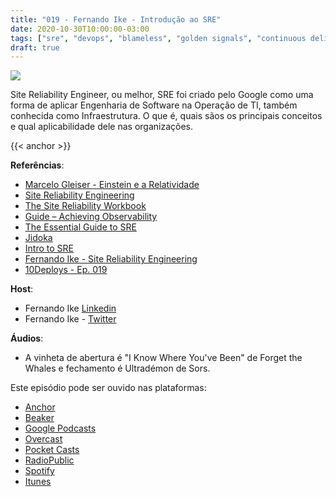 ```yaml
---
title: "019 - Fernando Ike - Introdução ao SRE"
date: 2020-10-30T10:00:00-03:00
tags: ["sre", "devops", "blameless", "golden signals", "continuous delivery"]
draft: true
---
```

![](/images/pontocafe_019.png)

Site Reliability Engineer, ou melhor, SRE foi criado pelo Google como uma forma de aplicar Engenharia de Software na Operação de TI, também conhecida como Infraestrutura. O que é, quais sãos os principais conceitos e qual aplicabilidade dele nas organizações.

{{< anchor  >}}

**Referências**:
* [Marcelo Gleiser - Einstein e a Relatividade](https://www.youtube.com/watch?v=uJ0PprNzMyg)
* [Site Reliability Engineering](https://landing.google.com/sre/sre-book/toc/index.html)
* [The Site Reliability Workbook](https://landing.google.com/sre/workbook/toc/)
* [Guide – Achieving Observability](https://www.honeycomb.io/guide-achieving-observability/)
* [The Essential Guide to SRE](https://www.blameless.com/the-essential-guide-to-sre)
* [Jidoka](https://kanbanize.com/continuous-flow/jidoka)
* [Intro to SRE](https://drive.google.com/file/d/1uMrjy_MSxaDdyWDU8ivT0OyWFlcHVfkO/view)
* [Fernando Ike - Site Reliability Engineering](https://www.fernandoike.com/pt/2017/03/23/site-reliability-engineer-sre/)
* [10Deploys - Ep. 019](https://www.10deploys.com/episodios/019-site-reliability-engineering-google)

**Host**: 
* Fernando Ike [Linkedin](https://www.linkedin.com/in/fernandoike/)
* Fernando Ike - [Twitter](https://twitter.com/fernandoike)

**Áudios**:
* A vinheta de abertura é "I Know Where You've Been" de Forget the Whales e fechamento é Ultradémon de Sors.

Este episódio pode ser ouvido nas plataformas:
* [Anchor](https://anchor.fm/pontocafe)
* [Beaker](https://www.breaker.audio/ponto-cafe)
* [Google Podcasts](https://www.google.com/podcasts?feed=aHR0cHM6Ly9hbmNob3IuZm0vcy81OWRkZTI0L3BvZGNhc3QvcnNz)
* [Overcast](https://overcast.fm/itunes1513597862/pontocaf-podcast-uma-conversa-sobre-tecnologias-e-as-coisas-que-est-o-em-volta)
* [Pocket Casts](https://pca.st/1cbp2reg)
* [RadioPublic](https://radiopublic.com/ponto-caf-G2pjqv)
* [Spotify](https://open.spotify.com/show/3HzpEbfhFBGPNba8PADIhP)
* [Itunes](https://podcasts.apple.com/us/podcast/pontocaf%C3%A9-podcast-%C3%A9-uma-conversa-sobre-tecnologias/id1513597862)